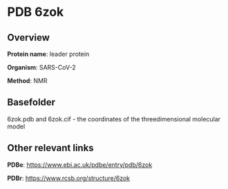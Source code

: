 # PDB 6zok

## Overview

**Protein name**: leader protein

**Organism**: SARS-CoV-2

**Method**: NMR



## Basefolder

6zok.pdb and 6zok.cif - the coordinates of the threedimensional molecular model



## Other relevant links 
**PDBe**:  https://www.ebi.ac.uk/pdbe/entry/pdb/6zok
 
**PDBr**: https://www.rcsb.org/structure/6zok 
